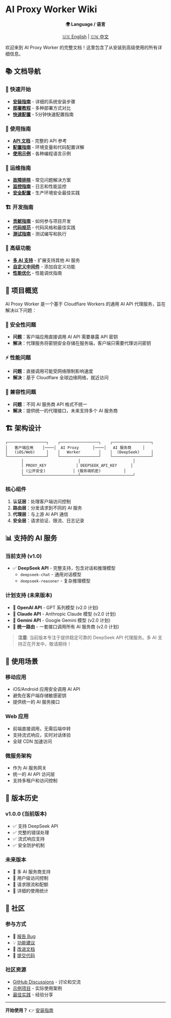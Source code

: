 # AI Proxy Worker Wiki

<div align="center">

**🌍 Language / 语言**

[🇺🇸 English](./Home.en.md) | [🇨🇳 中文](./Home.md)

</div>

欢迎来到 AI Proxy Worker 的完整文档！这里包含了从安装到高级使用的所有详细信息。

## 📚 文档导航

### 🚀 快速开始
- **[安装指南](./Installation)** - 详细的系统安装步骤
- **[部署教程](./Deployment)** - 多种部署方式对比
- **[快速配置](./Quick-Setup)** - 5分钟快速配置指南

### 📖 使用指南
- **[API 文档](./API-Reference)** - 完整的 API 参考
- **[配置指南](./Configuration)** - 环境变量和代码配置详解
- **[使用示例](./Examples)** - 各种编程语言示例

### 🔧 运维指南
- **[故障排除](./Troubleshooting)** - 常见问题解决方案
- **[监控指南](./Monitoring)** - 日志和性能监控
- **[安全配置](./Security)** - 生产环境安全最佳实践

### 🏗️ 开发指南
- **[贡献指南](./Contributing)** - 如何参与项目开发
- **[代码规范](./Code-Style)** - 代码风格和最佳实践
- **[测试指南](./Testing)** - 测试编写和执行

### 🔮 高级功能
- **[多 AI 支持](./Multi-AI-Support)** - 扩展支持其他 AI 服务
- **[自定义中间件](./Custom-Middleware)** - 添加自定义功能
- **[性能优化](./Performance)** - 性能调优指南

## 🎯 项目概览

AI Proxy Worker 是一个基于 Cloudflare Workers 的通用 AI API 代理服务，旨在解决以下问题：

### 🔐 安全性问题
- **问题**：客户端应用直接调用 AI API 需要暴露 API 密钥
- **解决**：代理服务将密钥安全存储在服务端，客户端只需要代理访问密钥

### ⚡ 性能问题
- **问题**：直接调用可能受网络限制影响速度
- **解决**：基于 Cloudflare 全球边缘网络，就近访问

### 🔄 兼容性问题
- **问题**：不同 AI 服务商 API 格式不统一
- **解决**：提供统一的代理接口，未来支持多个 AI 服务商

## 🏗️ 架构设计

```
┌─────────────────┐    ┌─────────────────┐    ┌─────────────────┐
│   客户端应用    │────│  AI Proxy      │────│   AI 服务商     │
│   (iOS/Web)     │    │   Worker        │    │  (DeepSeek)     │
└─────────────────┘    └─────────────────┘    └─────────────────┘
       │                        │                       │
       │ PROXY_KEY             │ DEEPSEEK_API_KEY      │
       │ (公开安全)            │ (服务端机密)          │
       └────────────────────────┴───────────────────────┘
```

### 核心组件

1. **认证层**：处理客户端访问控制
2. **路由层**：分发请求到不同的 AI 服务
3. **代理层**：与上游 AI API 通信
4. **安全层**：请求验证、限流、日志记录

## 📊 支持的 AI 服务

### 当前支持 (v1.0)
- ✅ **DeepSeek API** - 完整支持，包含对话和推理模型
  - `deepseek-chat` - 通用对话模型
  - `deepseek-reasoner` - 复杂推理模型

### 计划支持 (未来版本)
- 🔄 **OpenAI API** - GPT 系列模型 (v2.0 计划)
- 🔄 **Claude API** - Anthropic Claude 模型 (v2.0 计划)
- 🔄 **Gemini API** - Google Gemini 模型 (v2.0 计划)
- 🔄 **统一路由** - 一套接口调用所有 AI 服务商 (v2.0 计划)

> **注意**: 当前版本专注于提供稳定可靠的 DeepSeek API 代理服务。多 AI 支持正在开发中，敬请期待！

## 🎯 使用场景

### 移动应用
- iOS/Android 应用安全调用 AI API
- 避免在客户端存储敏感密钥
- 提供统一的 AI 服务接口

### Web 应用
- 前端直接调用，无需后端中转
- 支持流式响应，实时对话体验
- 全球 CDN 加速访问

### 微服务架构
- 作为 AI 服务网关
- 统一的 AI API 访问层
- 支持多租户和访问控制

## 🔄 版本历史

### v1.0.0 (当前版本)
- ✅ 支持 DeepSeek API
- ✅ 完整的错误处理
- ✅ 流式响应支持
- ✅ 安全防护机制

### 未来版本
- 🔮 多 AI 服务商支持
- 🔮 用户级访问控制
- 🔮 请求限流和配额
- 🔮 详细的使用统计

## 🤝 社区

### 参与方式
- 🐛 [报告 Bug](../../issues/new?template=bug_report.md)
- 💡 [功能建议](../../issues/new?template=feature_request.md)
- 📝 [改进文档](../../issues/new?template=documentation.md)
- 🔧 [提交代码](./Contributing)

### 社区资源
- [GitHub Discussions](../../discussions) - 讨论和交流
- [示例项目](./Examples) - 实际使用案例
- [最佳实践](./Best-Practices) - 经验分享

---

**开始使用？** 👉 [安装指南](./Installation)
